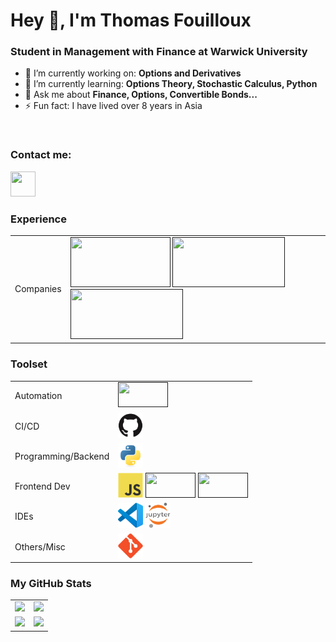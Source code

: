 # Hey 👋, I'm Thomas Fouilloux

### Student in Management with Finance at Warwick University

- 🔭 I’m currently working on: __Options and Derivatives__ 
- 🌱 I’m currently learning: __Options Theory, Stochastic Calculus, Python__
- 💬 Ask me about __Finance, Options, Convertible Bonds...__
- ⚡ Fun fact: I have lived over 8 years in Asia

<br/>

### Contact me:

<a href="https://www.linkedin.com/in/thomas-fouilloux-1696341aa/"><img src="https://www.vectorlogo.zone/logos/linkedin/linkedin-icon.svg" width="40" height="40"/></a>

### Experience

<table>
    <tr>
        <td>Companies</td>
        <td>
            <a href=""><img src="https://www.vectorlogo.zone/logos/bankofamerica/bankofamerica-ar21.svg" width="160" height="80"/></a>
            <a href=""><img src="https://media-s3-us-east-1.ceros.com/amundi/images/2022/02/09/2b60ea92f557671c7fb2ad59a309b0db/logo-montpensier.png" width="180" height="80"/></a>
            <a href=""><img src="https://iventiv.com/sites/default/files/WBS_Resized.png" width="180" height="80"/></a>
        </td>
    </tr>
</table>

### Toolset

<table>
    <tr>
        <td>Automation</td>
        <td>
            <a href=""><img src="https://www.vectorlogo.zone/logos/microsoft_vb/microsoft_vb-ar21.svg" width="80" height="40"/></a>
        </td>
    </tr>
    <tr>
        <td>CI/CD</td>
        <td>
            <a href=""><img src="https://github.com/devicons/devicon/blob/v2.13.0/icons/github/github-original.svg" width="40" height="40"/></a>
        </td>
    </tr>
    <tr>
        <td>Programming/Backend</td>
        <td>
            <a href=""><img src="https://github.com/devicons/devicon/blob/v2.13.0/icons/python/python-original.svg" width="40" height="40"/></a>
        </td>
    </tr>
    <tr>
        <td>Frontend Dev</td>
        <td>
            <a href=""><img src="https://github.com/devicons/devicon/blob/v2.13.0/icons/javascript/javascript-original.svg" width="40" height="40"/></a>
            <a href=""><img src="https://www.vectorlogo.zone/logos/w3_html5/w3_html5-ar21.svg" width="80" height="40"/></a>
            <a href=""><img src="https://www.vectorlogo.zone/logos/w3_css/w3_css-ar21.svg" width="80" height="40"/></a>
        </td>
    </tr>
    <tr>
        <td>IDEs</td>
        <td>
            <a href=""><img src="https://github.com/devicons/devicon/blob/v2.13.0/icons/vscode/vscode-original.svg" width="40" height="40"/></a>
            <a href=""><img src="https://github.com/devicons/devicon/blob/v2.13.0/icons/jupyter/jupyter-original-wordmark.svg" width="40" height="40"/></a>
        </td>
    </tr>
    <tr>
        <td>Others/Misc</td>
        <td>
            <a href=""><img src="https://github.com/devicons/devicon/blob/v2.13.0/icons/git/git-original.svg" width="40" height="40"/></a>
        </td>
    </tr>
</table>

### My GitHub Stats

<table>
    <tr>
        <td>
            <img src="https://github-profile-trophy.vercel.app/?username=Thomas-F17&row=3&column=4&no-bg=true"/>
        </td>
        <td>
            <img src="https://github-readme-streak-stats.herokuapp.com/?user=Thomas-F17"/>
        </td> 
    </tr>
    <tr>
        <td>
            <img src="https://github-readme-stats.vercel.app/api?username=Thomas-F17&count_private=true&show_icons=true&theme=tokyonight"/>
        </td>
        <td>
            <img src="https://github-readme-stats.vercel.app/api/top-langs/?username=Thomas-F17&langs_count=10&layout=compact&hide=php,scss,css,html,batchfile,gherkin,freemarker,xslt,tsql,ruby"/>
        </td>
    </tr>
</table>

